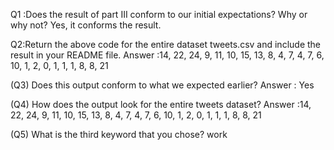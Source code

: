 Q1 :Does the result of part III conform to our initial expectations? Why or why not?
Yes, it conforms the result.

Q2:Return the above code for the entire dataset tweets.csv and include the result in your README file.
Answer :14, 22, 24, 9, 11, 10, 15, 13, 8, 4, 7, 4, 7, 6, 10, 1, 2, 0, 1, 1, 1, 8, 8, 21

(Q3) Does this output conform to what we expected earlier?
Answer : Yes

(Q4) How does the output look for the entire tweets dataset?
Answer :14, 22, 24, 9, 11, 10, 15, 13, 8, 4, 7, 4, 7, 6, 10, 1, 2, 0, 1, 1, 1, 8, 8, 21

(Q5) What is the third keyword that you chose?
work

